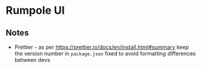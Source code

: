 # Rumpole UI

## Notes

- Prettier - as per https://prettier.io/docs/en/install.html#summary keep the version number in `package.json` fixed to avoid formatting differences between devs
